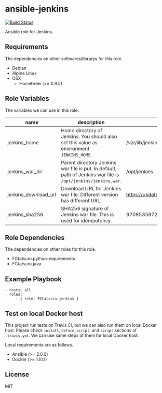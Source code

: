 ansible-jenkins
====================================

[![Build Status](https://travis-ci.org/FGtatsuro/ansible-jenkins.svg?branch=master)](https://travis-ci.org/FGtatsuro/ansible-jenkins)

Ansible role for Jenkins.

Requirements
------------

The dependencies on other softwares/librarys for this role.

- Debian
- Alpine Linux
- OSX
  - Homebrew (>= 0.9.5)

Role Variables
--------------

The variables we can use in this role.

|name|description|default|
|---|---|---|
|jenkins_home|Home directory of Jenkins. You should also set this value as environment `JENKINS_HOME`.|/var/lib/jenkins|
|jenkins_war_dir|Parent directory Jenkins war file is put. In default, path of Jenkins war file is `/opt/jenkins/jenkins.war`.|/opt/jenkins|
|jenkins_download_url|Download URL for Jenkins war file. Different version has different URL.|https://updates.jenkins-ci.org/download/war/1.656/jenkins.war|
|jenkins_sha256|SHA256 signature of Jenkins war file. This is used for idempotency.|97085359725b16aca0f419486e5c1809399e33dbe6d906cd55ef82fad76fb30d|

Role Dependencies
-----------------

The dependencies on other roles for this role.

- FGtatsuro.python-requirements
- FGtatsuro.java

Example Playbook
----------------

    - hosts: all
      roles:
         - { role: FGtatsuro.jenkins }

Test on local Docker host
-------------------------

This project run tests on Travis CI, but we can also run them on local Docker host.
Please check `install`, `before_script`, and `script` sections of `.travis.yml`.
We can use same steps of them for local Docker host.

Local requirements are as follows.

- Ansible (>= 2.0.0)
- Docker (>= 1.10.1)

License
-------

MIT
